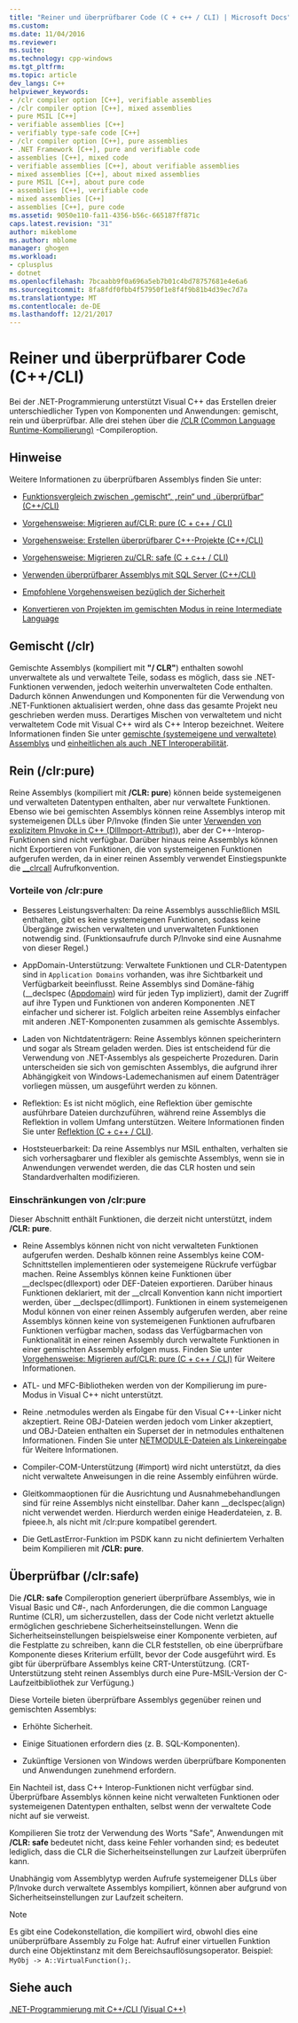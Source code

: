 ```yaml
---
title: "Reiner und überprüfbarer Code (C + c++ / CLI) | Microsoft Docs"
ms.custom: 
ms.date: 11/04/2016
ms.reviewer: 
ms.suite: 
ms.technology: cpp-windows
ms.tgt_pltfrm: 
ms.topic: article
dev_langs: C++
helpviewer_keywords:
- /clr compiler option [C++], verifiable assemblies
- /clr compiler option [C++], mixed assemblies
- pure MSIL [C++]
- verifiable assemblies [C++]
- verifiably type-safe code [C++]
- /clr compiler option [C++], pure assemblies
- .NET Framework [C++], pure and verifiable code
- assemblies [C++], mixed code
- verifiable assemblies [C++], about verifiable assemblies
- mixed assemblies [C++], about mixed assemblies
- pure MSIL [C++], about pure code
- assemblies [C++], verifiable code
- mixed assemblies [C++]
- assemblies [C++], pure code
ms.assetid: 9050e110-fa11-4356-b56c-665187ff871c
caps.latest.revision: "31"
author: mikeblome
ms.author: mblome
manager: ghogen
ms.workload:
- cplusplus
- dotnet
ms.openlocfilehash: 7bcaabb9f0a696a5eb7b01c4bd78757681e4e6a6
ms.sourcegitcommit: 8fa8fdf0fbb4f57950f1e8f4f9b81b4d39ec7d7a
ms.translationtype: MT
ms.contentlocale: de-DE
ms.lasthandoff: 12/21/2017
---
```

# <a name="pure-and-verifiable-code-ccli"></a>Reiner und überprüfbarer Code (C++/CLI)
Bei der .NET-Programmierung unterstützt Visual C++ das Erstellen dreier unterschiedlicher Typen von Komponenten und Anwendungen: gemischt, rein und überprüfbar. Alle drei stehen über die [/CLR (Common Language Runtime-Kompilierung)](../build/reference/clr-common-language-runtime-compilation.md) -Compileroption.  
  
## <a name="remarks"></a>Hinweise  
 Weitere Informationen zu überprüfbaren Assemblys finden Sie unter:  
  
-   [Funktionsvergleich zwischen „gemischt“, „rein“ und „überprüfbar“ (C++/CLI)](../dotnet/mixed-pure-and-verifiable-feature-comparison-cpp-cli.md)  
  
-   [Vorgehensweise: Migrieren auf/CLR: pure (C + c++ / CLI)](../dotnet/how-to-migrate-to-clr-pure-cpp-cli.md)  
  
-   [Vorgehensweise: Erstellen überprüfbarer C++-Projekte (C++/CLI)](../dotnet/how-to-create-verifiable-cpp-projects-cpp-cli.md)  
  
-   [Vorgehensweise: Migrieren zu/CLR: safe (C + c++ / CLI)](../dotnet/how-to-migrate-to-clr-safe-cpp-cli.md)  
  
-   [Verwenden überprüfbarer Assemblys mit SQL Server (C++/CLI)](../dotnet/using-verifiable-assemblies-with-sql-server-cpp-cli.md)  
  
-   [Empfohlene Vorgehensweisen bezüglich der Sicherheit](../security/security-best-practices-for-cpp.md)  
  
-   [Konvertieren von Projekten im gemischten Modus in reine Intermediate Language](../dotnet/converting-projects-from-mixed-mode-to-pure-intermediate-language.md)  
  
## <a name="mixed-clr"></a>Gemischt (/clr)  
 Gemischte Assemblys (kompiliert mit **"/ CLR"**) enthalten sowohl unverwaltete als und verwaltete Teile, sodass es möglich, dass sie .NET-Funktionen verwenden, jedoch weiterhin unverwalteten Code enthalten. Dadurch können Anwendungen und Komponenten für die Verwendung von .NET-Funktionen aktualisiert werden, ohne dass das gesamte Projekt neu geschrieben werden muss. Derartiges Mischen von verwaltetem und nicht verwaltetem Code mit Visual C++ wird als C++ Interop bezeichnet. Weitere Informationen finden Sie unter [gemischte (systemeigene und verwaltete) Assemblys](../dotnet/mixed-native-and-managed-assemblies.md) und [einheitlichen als auch .NET Interoperabilität](../dotnet/native-and-dotnet-interoperability.md).  
  
## <a name="pure-clrpure"></a>Rein (/clr:pure)  
 Reine Assemblys (kompiliert mit **/CLR: pure**) können beide systemeigenen und verwalteten Datentypen enthalten, aber nur verwaltete Funktionen. Ebenso wie bei gemischten Assemblys können reine Assemblys interop mit systemeigenen DLLs über P/Invoke (finden Sie unter [Verwenden von explizitem PInvoke in C++ (DllImport-Attribut)](../dotnet/using-explicit-pinvoke-in-cpp-dllimport-attribute.md)), aber der C++-Interop-Funktionen sind nicht verfügbar. Darüber hinaus reine Assemblys können nicht Exportieren von Funktionen, die von systemeigenen Funktionen aufgerufen werden, da in einer reinen Assembly verwendet Einstiegspunkte die [__clrcall](../cpp/clrcall.md) Aufrufkonvention.  
  
### <a name="advantages-of-clrpure"></a>Vorteile von /clr:pure  
  
-   Besseres Leistungsverhalten: Da reine Assemblys ausschließlich MSIL enthalten, gibt es keine systemeigenen Funktionen, sodass keine Übergänge zwischen verwalteten und unverwalteten Funktionen notwendig sind. (Funktionsaufrufe durch P/Invoke sind eine Ausnahme von dieser Regel.)  
  
-   AppDomain-Unterstützung: Verwaltete Funktionen und CLR-Datentypen sind in `Application Domains` vorhanden, was ihre Sichtbarkeit und Verfügbarkeit beeinflusst. Reine Assemblys sind Domäne-fähig (__declspec ([Appdomain](../cpp/appdomain.md)) wird für jeden Typ impliziert), damit der Zugriff auf ihre Typen und Funktionen von anderen Komponenten .NET einfacher und sicherer ist. Folglich arbeiten reine Assemblys einfacher mit anderen .NET-Komponenten zusammen als gemischte Assemblys.  
  
-   Laden von Nichtdatenträgern: Reine Assemblys können speicherintern und sogar als Stream geladen werden. Dies ist entscheidend für die Verwendung von .NET-Assemblys als gespeicherte Prozeduren. Darin unterscheiden sie sich von gemischten Assemblys, die aufgrund ihrer Abhängigkeit von Windows-Lademechanismen auf einem Datenträger vorliegen müssen, um ausgeführt werden zu können.  
  
-   Reflektion: Es ist nicht möglich, eine Reflektion über gemischte ausführbare Dateien durchzuführen, während reine Assemblys die Reflektion in vollem Umfang unterstützen. Weitere Informationen finden Sie unter [Reflektion (C + c++ / CLI)](../dotnet/reflection-cpp-cli.md).  
  
-   Hoststeuerbarkeit: Da reine Assemblys nur MSIL enthalten, verhalten sie sich vorhersagbarer und flexibler als gemischte Assemblys, wenn sie in Anwendungen verwendet werden, die das CLR hosten und sein Standardverhalten modifizieren.  
  
### <a name="limitations-of-clrpure"></a>Einschränkungen von /clr:pure  
 Dieser Abschnitt enthält Funktionen, die derzeit nicht unterstützt, indem **/CLR: pure**.  
  
-   Reine Assemblys können nicht von nicht verwalteten Funktionen aufgerufen werden. Deshalb können reine Assemblys keine COM-Schnittstellen implementieren oder systemeigene Rückrufe verfügbar machen. Reine Assemblys können keine Funktionen über __declspec(dllexport) oder DEF-Dateien exportieren. Darüber hinaus Funktionen deklariert, mit der \__clrcall Konvention kann nicht importiert werden, über \__declspec(dllimport). Funktionen in einem systemeigenen Modul können von einer reinen Assembly aufgerufen werden, aber reine Assemblys können keine von systemeigenen Funktionen aufrufbaren Funktionen verfügbar machen, sodass das Verfügbarmachen von Funktionalität in einer reinen Assembly durch verwaltete Funktionen in einer gemischten Assembly erfolgen muss. Finden Sie unter [Vorgehensweise: Migrieren auf/CLR: pure (C + c++ / CLI)](../dotnet/how-to-migrate-to-clr-pure-cpp-cli.md) für Weitere Informationen.  
  
-   ATL- und MFC-Bibliotheken werden von der Kompilierung im pure-Modus in Visual C++ nicht unterstützt.  
  
-   Reine .netmodules werden als Eingabe für den Visual C++-Linker nicht akzeptiert. Reine OBJ-Dateien werden jedoch vom Linker akzeptiert, und OBJ-Dateien enthalten ein Superset der in netmodules enthaltenen Informationen. Finden Sie unter [NETMODULE-Dateien als Linkereingabe](../build/reference/netmodule-files-as-linker-input.md) für Weitere Informationen.  
  
-   Compiler-COM-Unterstützung (#import) wird nicht unterstützt, da dies nicht verwaltete Anweisungen in die reine Assembly einführen würde.  
  
-   Gleitkommaoptionen für die Ausrichtung und Ausnahmebehandlungen sind für reine Assemblys nicht einstellbar. Daher kann __declspec(align) nicht verwendet werden. Hierdurch werden einige Headerdateien, z. B. fpieee.h, als nicht mit /clr:pure kompatibel gerendert.  
  
-   Die GetLastError-Funktion im PSDK kann zu nicht definiertem Verhalten beim Kompilieren mit **/CLR: pure**.  
  
## <a name="verifiable-clrsafe"></a>Überprüfbar (/clr:safe)  
 Die **/CLR: safe** Compileroption generiert überprüfbare Assemblys, wie in Visual Basic und C#-, nach Anforderungen, die die common Language Runtime (CLR), um sicherzustellen, dass der Code nicht verletzt aktuelle ermöglichen geschriebene Sicherheitseinstellungen. Wenn die Sicherheitseinstellungen beispielsweise einer Komponente verbieten, auf die Festplatte zu schreiben, kann die CLR feststellen, ob eine überprüfbare Komponente dieses Kriterium erfüllt, bevor der Code ausgeführt wird. Es gibt für überprüfbare Assemblys keine CRT-Unterstützung. (CRT-Unterstützung steht reinen Assemblys durch eine Pure-MSIL-Version der C-Laufzeitbibliothek zur Verfügung.)  
  
 Diese Vorteile bieten überprüfbare Assemblys gegenüber reinen und gemischten Assemblys:  
  
-   Erhöhte Sicherheit.  
  
-   Einige Situationen erfordern dies (z. B. SQL-Komponenten).  
  
-   Zukünftige Versionen von Windows werden überprüfbare Komponenten und Anwendungen zunehmend erfordern.  
  
 Ein Nachteil ist, dass C++ Interop-Funktionen nicht verfügbar sind. Überprüfbare Assemblys können keine nicht verwalteten Funktionen oder systemeigenen Datentypen enthalten, selbst wenn der verwaltete Code nicht auf sie verweist.  
  
 Kompilieren Sie trotz der Verwendung des Worts "Safe", Anwendungen mit **/CLR: safe** bedeutet nicht, dass keine Fehler vorhanden sind; es bedeutet lediglich, dass die CLR die Sicherheitseinstellungen zur Laufzeit überprüfen kann.  
  
 Unabhängig vom Assemblytyp werden Aufrufe systemeigener DLLs über P/Invoke durch verwaltete Assemblys kompiliert, können aber aufgrund von Sicherheitseinstellungen zur Laufzeit scheitern.  
  
> [!NOTE]
>  Es gibt eine Codekonstellation, die kompiliert wird, obwohl dies eine unüberprüfbare Assembly zu Folge hat: Aufruf einer virtuellen Funktion durch eine Objektinstanz mit dem Bereichsauflösungsoperator.  Beispiel: `MyObj -> A::VirtualFunction();`.  
  
## <a name="see-also"></a>Siehe auch  
 [.NET-Programmierung mit C++/CLI (Visual C++)](../dotnet/dotnet-programming-with-cpp-cli-visual-cpp.md)